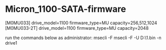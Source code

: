 # Micron_1100-SATA-firmware
[M0MU033]
drive_model=1100
firmware_type=MU
capacity=256,512,1024
[M0MU033-2T]
drive_model=1100
firmware_type=MU
capacity=2048

run the commands below as administrator:
msecli -F
msecli -F -U D:\1.bin -n drive1
